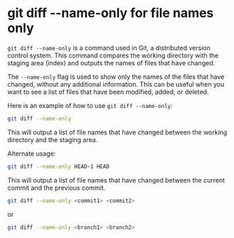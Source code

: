 # git diff --name-only for file names only

`git diff --name-only` is a command used in Git, a distributed version control system. This command compares the working directory with the staging area (index) and outputs the names of files that have changed.

The `--name-only` flag is used to show only the names of the files that have changed, without any additional information. This can be useful when you want to see a list of files that have been modified, added, or deleted.

Here is an example of how to use `git diff --name-only`:

```bash
git diff --name-only
```

This will output a list of file names that have changed between the working directory and the staging area.

Alternate usage:

```bash
git diff --name-only HEAD~1 HEAD
```

This will output a list of file names that have changed between the current commit and the previous commit.

```bash
git diff --name-only <commit1> <commit2>
```

or

```bash
git diff --name-only <branch1> <branch2>
```
